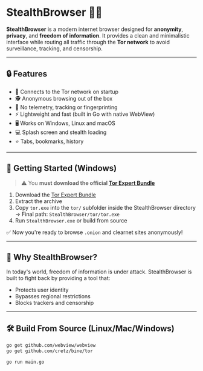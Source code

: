 # StealthBrowser 🕵️‍♂️

**StealthBrowser** is a modern internet browser designed for **anonymity**, **privacy**, and **freedom of information**. It provides a clean and minimalistic interface while routing all traffic through the **Tor network** to avoid surveillance, tracking, and censorship.

---

## 🔒 Features

- 🧅 Connects to the Tor network on startup
- 🕵️ Anonymous browsing out of the box
- 🧼 No telemetry, tracking or fingerprinting
- ⚡ Lightweight and fast (built in Go with native WebView)
- 🖥️ Works on Windows, Linux and macOS
- 💻 Splash screen and stealth loading
- ⭐ Tabs, bookmarks, history

---

## 🚀 Getting Started (Windows)

> ⚠️ You **must download the official [Tor Expert Bundle](https://www.torproject.org/download/tor/)**

1. Download the [Tor Expert Bundle](https://www.torproject.org/download/tor/)
2. Extract the archive
3. Copy `tor.exe` into the `tor/` subfolder inside the StealthBrowser directory  
   → Final path: `StealthBrowser/tor/tor.exe`
4. Run `StealthBrowser.exe` or build from source

✅ Now you're ready to browse `.onion` and clearnet sites anonymously!

---

## 🧠 Why StealthBrowser?

In today's world, freedom of information is under attack. StealthBrowser is built to fight back by providing a tool that:

- Protects user identity
- Bypasses regional restrictions
- Blocks trackers and censorship

---

## 🛠️ Build From Source (Linux/Mac/Windows)

```bash
go get github.com/webview/webview
go get github.com/cretz/bine/tor

go run main.go
